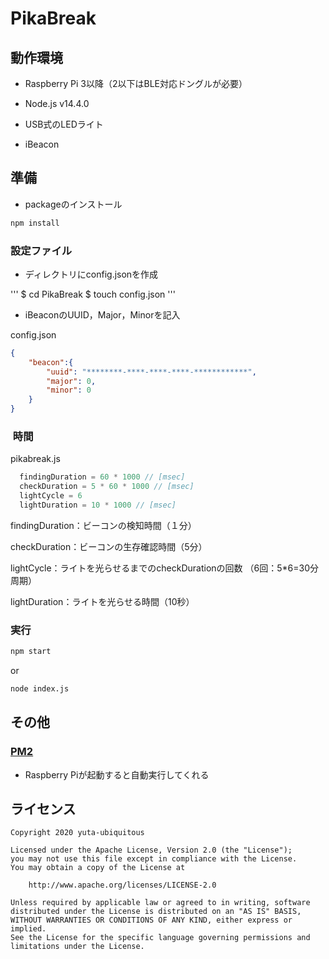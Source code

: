 # PikaBreak

## 動作環境

- Raspberry Pi 3以降（2以下はBLE対応ドングルが必要）

- Node.js v14.4.0

- USB式のLEDライト

- iBeacon

## 準備

- packageのインストール

```sh
npm install
```

### 設定ファイル

- ディレクトリにconfig.jsonを作成

'''
$ cd PikaBreak
$ touch config.json
'''

- iBeaconのUUID，Major，Minorを記入

config.json

```json
{
    "beacon":{
        "uuid": "********-****-****-****-************",
        "major": 0,
        "minor": 0
    }
}
```

###  時間

pikabreak.js

``` javascript
  findingDuration = 60 * 1000 // [msec]
  checkDuration = 5 * 60 * 1000 // [msec]
  lightCycle = 6
  lightDuration = 10 * 1000 // [msec]
```

findingDuration：ビーコンの検知時間（１分） 

checkDuration：ビーコンの生存確認時間（5分）

lightCycle：ライトを光らせるまでのcheckDurationの回数 （6回：5*6=30分周期） 

lightDuration：ライトを光らせる時間（10秒）

### 実行
``` sh
npm start
```
or
``` sh
node index.js
```

## その他

### [PM2](https://pm2.keymetrics.io/)
- Raspberry Piが起動すると自動実行してくれる

## ライセンス
```
Copyright 2020 yuta-ubiquitous

Licensed under the Apache License, Version 2.0 (the "License");
you may not use this file except in compliance with the License.
You may obtain a copy of the License at

    http://www.apache.org/licenses/LICENSE-2.0

Unless required by applicable law or agreed to in writing, software
distributed under the License is distributed on an "AS IS" BASIS,
WITHOUT WARRANTIES OR CONDITIONS OF ANY KIND, either express or implied.
See the License for the specific language governing permissions and
limitations under the License.
```
